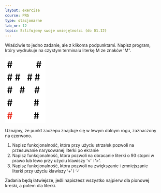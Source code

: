```yaml
---
layout: exercise
course: PRG
type: stacjonarne
lab_nr: 12
topic: Szlifujemy swoje umiejętności (do 01.12)
---
```

Właściwie to jedno zadanie, ale z klikoma podpunktami.
Napisz program, który wydrukuje na czystym terminalu literkę M ze znaków 'M". 

![M z #](../assets/PRG/Zrzut%20ekranu%202023-11-28%20o%2011.20.48.png)

Uznajmy, że punkt zaczepu znajduje się w lewym dolnym rogu, zaznaczony na czerwono.
1. Napisz funkcjonalność, która przy użyciu strzałek pozwoli na przesuwanie
narysowanej literki po ekranie
1. Napisz funkcjonalność, która pozwoli na obracanie literki o 90 stopni w prawo lub lewo przy użyciu klawiszy ‘<’ i ‘>’.
2. Napisz funkcjonalność, która pozwoli na zwiększanie i zmniejszanie literki przy użyciu klawiszy ‘+’ i ‘-‘

Zadania będą łatwiejsze, jeśli napiszesz wszystko najpierw dla pionowej kreski, a potem dla literki.